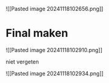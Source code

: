 
![[Pasted image 20241118102656.png]]


# Final maken

![[Pasted image 20241118102910.png]]

niet vergeten

![[Pasted image 20241118102934.png]]